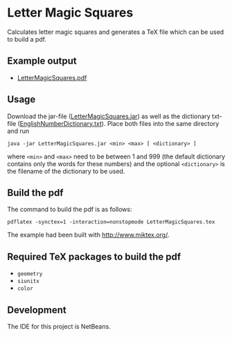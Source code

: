 # Letter Magic Squares

Calculates letter magic squares and generates a TeX file which can be used to build a pdf.


## Example output

- [LetterMagicSquares.pdf](https://github.com/adriansuter/LetterMagicSquares/raw/master/LetterMagicSquares.pdf)


## Usage

Download the jar-file ([LetterMagicSquares.jar](https://github.com/adriansuter/LetterMagicSquares/raw/master/LetterMagicSquares.jar))
as well as the dictionary txt-file ([EnglishNumberDictionary.txt](https://github.com/adriansuter/LetterMagicSquares/raw/master/EnglishNumberDictionary.txt)).
Place both files into the same directory and run

```
java -jar LetterMagicSquares.jar <min> <max> [ <dictionary> ]
```

where `<min>` and `<max>` need to be between 1 and 999 (the default dictionary contains only the words for these numbers) and the optional `<dictionary>` is the filename of the dictionary to be used.


## Build the pdf

The command to build the pdf is as follows:

```
pdflatex -synctex=1 -interaction=nonstopmode LetterMagicSquares.tex
```

The example had been built with http://www.miktex.org/.


## Required TeX packages to build the pdf

- `geometry`
- `siunitx`
- `color`


## Development

The IDE for this project is NetBeans.
